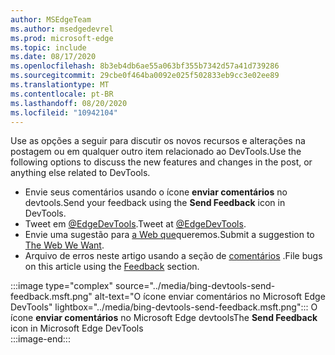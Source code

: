 ```yaml
---
author: MSEdgeTeam
ms.author: msedgedevrel
ms.prod: microsoft-edge
ms.topic: include
ms.date: 08/17/2020
ms.openlocfilehash: 8b3eb4db6ae55a063bf355b7342d57a41d739286
ms.sourcegitcommit: 29cbe0f464ba0092e025f502833eb9cc3e02ee89
ms.translationtype: MT
ms.contentlocale: pt-BR
ms.lasthandoff: 08/20/2020
ms.locfileid: "10942104"
---
```

<span data-ttu-id="dea59-101">Use as opções a seguir para discutir os novos recursos e alterações na postagem ou em qualquer outro item relacionado ao DevTools.</span><span class="sxs-lookup"><span data-stu-id="dea59-101">Use the following options to discuss the new features and changes in the post, or anything else related to DevTools.</span></span>  

*   <span data-ttu-id="dea59-102">Envie seus comentários usando o ícone **enviar comentários** no devtools.</span><span class="sxs-lookup"><span data-stu-id="dea59-102">Send your feedback using the **Send Feedback** icon in DevTools.</span></span>  
*   <span data-ttu-id="dea59-103">Tweet em [@EdgeDevTools][PostTweetEdgeDevTools].</span><span class="sxs-lookup"><span data-stu-id="dea59-103">Tweet at [@EdgeDevTools][PostTweetEdgeDevTools].</span></span>  
*   <span data-ttu-id="dea59-104">Envie uma sugestão para [a Web que][TheWebWeWant]queremos.</span><span class="sxs-lookup"><span data-stu-id="dea59-104">Submit a suggestion to [The Web We Want][TheWebWeWant].</span></span>  
*   <span data-ttu-id="dea59-105">Arquivo de erros neste artigo usando a seção de [comentários](#feedback) .</span><span class="sxs-lookup"><span data-stu-id="dea59-105">File bugs on this article using the [Feedback](#feedback) section.</span></span>  

:::image type="complex" source="../media/bing-devtools-send-feedback.msft.png" alt-text="O ícone enviar comentários no Microsoft Edge DevTools" lightbox="../media/bing-devtools-send-feedback.msft.png":::
   <span data-ttu-id="dea59-107">O ícone **enviar comentários** no Microsoft Edge devtools</span><span class="sxs-lookup"><span data-stu-id="dea59-107">The **Send Feedback** icon in Microsoft Edge DevTools</span></span>  
:::image-end:::  

<!-- links -->  

[PostTweetEdgeDevTools]: https://twitter.com/intent/tweet?text=@EdgeDevTools "@EdgeDevTools | Postar um tweet"  

[EdgeDevToolsTwitterAccount]: https://twitter.com/EdgeDevTools "@EdgeDevTools conta do Twitter"  

[GitHubMicrosoftDocsEdgeDeveloperNewIssue]: https://github.com/MicrosoftDocs/edge-developer/issues/new?title=[DevTools%20Docs%20Feedback] "Novo problema-MicrosoftDocs/Edge-Developer-GitHub"  

[TheWebWeWant]: https://webwewant.fyi "A Web que queremos"  
